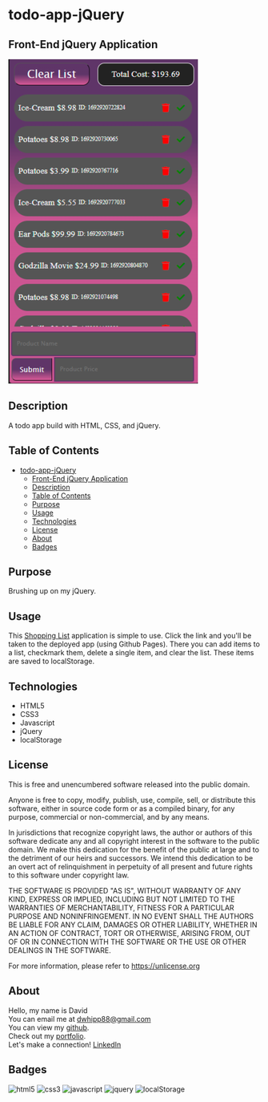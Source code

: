 # todo-app-jQuery

## Front-End jQuery Application

![app-screenshot](./assets/images/Todo-App-Screenshot2.png)

## Description

A todo app build with HTML, CSS, and jQuery.

## Table of Contents

-   [todo-app-jQuery](#todo-app-jquery)
    -   [Front-End jQuery Application](#front-end-jquery-application)
    -   [Description](#description)
    -   [Table of Contents](#table-of-contents)
    -   [Purpose](#purpose)
    -   [Usage](#usage)
    -   [Technologies](#technologies)
    -   [License](#license)
    -   [About](#about)
    -   [Badges](#badges)

## Purpose

Brushing up on my jQuery.

## Usage

This [Shopping List](https://d-whipp.github.io/todo-app-jQuery/) application is simple to use. Click the link and you'll be taken to the deployed app (using Github Pages). There you can add items to a list, checkmark them, delete a single item, and clear the list. These items are saved to localStorage.

## Technologies

-   HTML5
-   CSS3
-   Javascript
-   jQuery
-   localStorage

## License

This is free and unencumbered software released into the public domain.

Anyone is free to copy, modify, publish, use, compile, sell, or
distribute this software, either in source code form or as a compiled
binary, for any purpose, commercial or non-commercial, and by any
means.

In jurisdictions that recognize copyright laws, the author or authors
of this software dedicate any and all copyright interest in the
software to the public domain. We make this dedication for the benefit
of the public at large and to the detriment of our heirs and
successors. We intend this dedication to be an overt act of
relinquishment in perpetuity of all present and future rights to this
software under copyright law.

THE SOFTWARE IS PROVIDED "AS IS", WITHOUT WARRANTY OF ANY KIND,
EXPRESS OR IMPLIED, INCLUDING BUT NOT LIMITED TO THE WARRANTIES OF
MERCHANTABILITY, FITNESS FOR A PARTICULAR PURPOSE AND NONINFRINGEMENT.
IN NO EVENT SHALL THE AUTHORS BE LIABLE FOR ANY CLAIM, DAMAGES OR
OTHER LIABILITY, WHETHER IN AN ACTION OF CONTRACT, TORT OR OTHERWISE,
ARISING FROM, OUT OF OR IN CONNECTION WITH THE SOFTWARE OR THE USE OR
OTHER DEALINGS IN THE SOFTWARE.

For more information, please refer to <https://unlicense.org>

## About

Hello, my name is David  
You can email me at dwhipp88@gmail.com  
You can view my [github](https://github.com/D-Whipp).  
Check out my [portfolio](https://splendid-ganache-f82581.netlify.app/).  
Let's make a connection! [LinkedIn](https://www.linkedin.com/in/david-w-079841213/)

## Badges

![html5](https://img.shields.io/badge/html5-HyperTextMarkupLanguage-darkblue)
![css3](https://img.shields.io/badge/css3-CascadingStyleSheets-darkblue)
![javascript](https://img.shields.io/badge/language-javascript-darkblue)
![jquery](https://img.shields.io/badge/library-jQuery-darkblue)
![localStorage](https://img.shields.io/badge/storedData-localStorage-darkblue)
